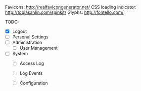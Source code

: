Favicons: http://realfavicongenerator.net/
CSS loading indicator: http://tobiasahlin.com/spinkit/
Glyphs: http://fontello.com/  


TODO:

- [x] Logout
- [ ] Personal Settings
- [ ] Administration
  - [ ] User Management 
- [ ] System
  - [ ] Access Log
  - [ ] Log Events
  - [ ] Configuration
   